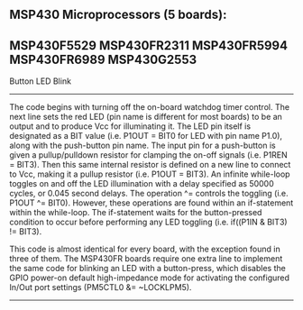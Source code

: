 MSP430 Microprocessors (5 boards):
------------------------------------------
MSP430F5529
MSP430FR2311
MSP430FR5994
MSP430FR6989
MSP430G2553
------------------------------------------

Button LED Blink

------------------------------------------

The code begins with turning off the on-board watchdog timer control. The next line sets the red LED (pin name is different for most boards) to be an output and to produce Vcc for illuminating it. The LED pin itself is designated as a BIT value (i.e. P1OUT = BIT0 for LED with pin name P1.0), along with the push-button pin name. The input pin for a push-button is given a pullup/pulldown resistor for clamping the on-off signals (i.e. P1REN = BIT3). Then this same internal resistor is defined on a new line to connect to Vcc, making it a pullup resistor (i.e. P1OUT = BIT3). An infinite while-loop toggles on and off the LED illumination with a delay specified as 50000 cycles, or 0.045 second delays. The operation ^= controls the toggling (i.e. P1OUT ^= BIT0). However, these operations are found within an if-statement within the while-loop. The if-statement waits for the button-pressed condition to occur before performing any LED toggling (i.e. if((P1IN & BIT3) != BIT3).

This code is almost identical for every board, with the exception found in three of them. The MSP430FR boards require one extra line to implement the same code for blinking an LED with a button-press, which disables the GPIO power-on default high-impedance mode for activating the configured In/Out port settings (PM5CTL0 &= ~LOCKLPM5).

------------------------------------------
